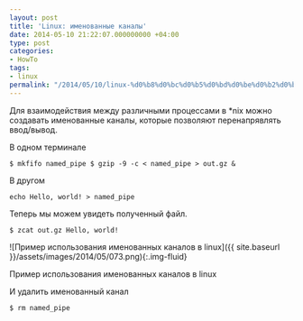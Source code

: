 ```yaml
---
layout: post
title: 'Linux: именованные каналы'
date: 2014-05-10 21:22:07.000000000 +04:00
type: post
categories:
- HowTo
tags:
- linux
permalink: "/2014/05/10/linux-%d0%b8%d0%bc%d0%b5%d0%bd%d0%be%d0%b2%d0%b0%d0%bd%d0%bd%d1%8b%d0%b5-%d0%ba%d0%b0%d0%bd%d0%b0%d0%bb%d1%8b/"
---
```

Для взаимодействия между различными процессами в *nix можно создавать именованные каналы, которые позволяют перенапрявлять ввод/вывод.

В одном терминале

```
$ mkfifo named_pipe $ gzip -9 -c < named_pipe > out.gz &
```

В другом

```
echo Hello, world! > named_pipe
```

Теперь мы можем увидеть полученный файл.

```
$ zcat out.gz Hello, world!
```

![Пример использования именованных каналов в linux]({{ site.baseurl }}/assets/images/2014/05/073.png){:.img-fluid}

Пример использования именованных каналов в linux

И удалить именованный канал

```
$ rm named_pipe
```

